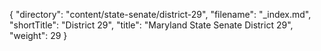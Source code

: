 {
  "directory": "content/state-senate/district-29",
  "filename": "_index.md",
  "shortTitle": "District 29",
  "title": "Maryland State Senate District 29",
  "weight": 29
}
